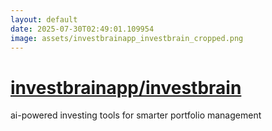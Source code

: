 ```yaml
---
layout: default
date: 2025-07-30T02:49:01.109954
image: assets/investbrainapp_investbrain_cropped.png
---
```


# [investbrainapp/investbrain](https://github.com/investbrainapp/investbrain)

ai-powered investing tools for smarter portfolio management
